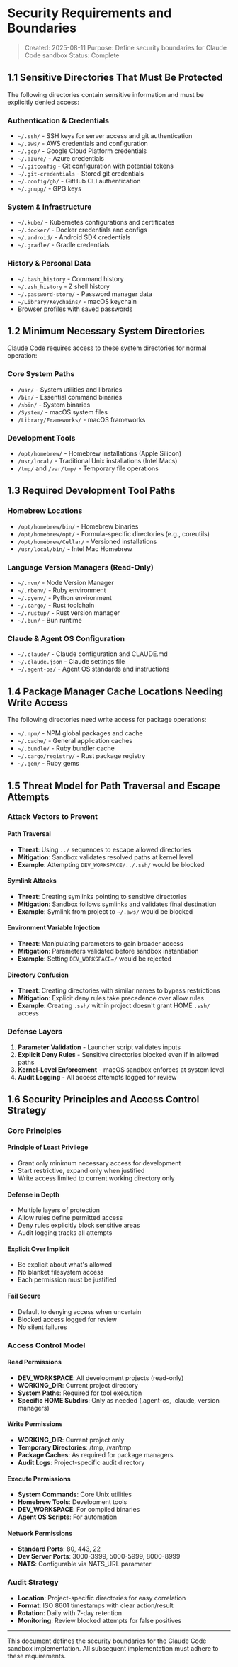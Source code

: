 # Security Requirements and Boundaries

> Created: 2025-08-11
> Purpose: Define security boundaries for Claude Code sandbox
> Status: Complete

## 1.1 Sensitive Directories That Must Be Protected

The following directories contain sensitive information and must be explicitly denied access:

### Authentication & Credentials
- `~/.ssh/` - SSH keys for server access and git authentication
- `~/.aws/` - AWS credentials and configuration
- `~/.gcp/` - Google Cloud Platform credentials
- `~/.azure/` - Azure credentials
- `~/.gitconfig` - Git configuration with potential tokens
- `~/.git-credentials` - Stored git credentials
- `~/.config/gh/` - GitHub CLI authentication
- `~/.gnupg/` - GPG keys

### System & Infrastructure
- `~/.kube/` - Kubernetes configurations and certificates
- `~/.docker/` - Docker credentials and configs
- `~/.android/` - Android SDK credentials
- `~/.gradle/` - Gradle credentials

### History & Personal Data
- `~/.bash_history` - Command history
- `~/.zsh_history` - Z shell history
- `~/.password-store/` - Password manager data
- `~/Library/Keychains/` - macOS keychain
- Browser profiles with saved passwords

## 1.2 Minimum Necessary System Directories

Claude Code requires access to these system directories for normal operation:

### Core System Paths
- `/usr/` - System utilities and libraries
- `/bin/` - Essential command binaries
- `/sbin/` - System binaries
- `/System/` - macOS system files
- `/Library/Frameworks/` - macOS frameworks

### Development Tools
- `/opt/homebrew/` - Homebrew installations (Apple Silicon)
- `/usr/local/` - Traditional Unix installations (Intel Macs)
- `/tmp/` and `/var/tmp/` - Temporary file operations

## 1.3 Required Development Tool Paths

### Homebrew Locations
- `/opt/homebrew/bin/` - Homebrew binaries
- `/opt/homebrew/opt/` - Formula-specific directories (e.g., coreutils)
- `/opt/homebrew/Cellar/` - Versioned installations
- `/usr/local/bin/` - Intel Mac Homebrew

### Language Version Managers (Read-Only)
- `~/.nvm/` - Node Version Manager
- `~/.rbenv/` - Ruby environment
- `~/.pyenv/` - Python environment
- `~/.cargo/` - Rust toolchain
- `~/.rustup/` - Rust version manager
- `~/.bun/` - Bun runtime

### Claude & Agent OS Configuration
- `~/.claude/` - Claude configuration and CLAUDE.md
- `~/.claude.json` - Claude settings file
- `~/.agent-os/` - Agent OS standards and instructions

## 1.4 Package Manager Cache Locations Needing Write Access

The following directories need write access for package operations:

- `~/.npm/` - NPM global packages and cache
- `~/.cache/` - General application caches
- `~/.bundle/` - Ruby bundler cache
- `~/.cargo/registry/` - Rust package registry
- `~/.gem/` - Ruby gems

## 1.5 Threat Model for Path Traversal and Escape Attempts

### Attack Vectors to Prevent

#### Path Traversal
- **Threat**: Using `../` sequences to escape allowed directories
- **Mitigation**: Sandbox validates resolved paths at kernel level
- **Example**: Attempting `DEV_WORKSPACE/../.ssh/` would be blocked

#### Symlink Attacks
- **Threat**: Creating symlinks pointing to sensitive directories
- **Mitigation**: Sandbox follows symlinks and validates final destination
- **Example**: Symlink from project to `~/.aws/` would be blocked

#### Environment Variable Injection
- **Threat**: Manipulating parameters to gain broader access
- **Mitigation**: Parameters validated before sandbox instantiation
- **Example**: Setting `DEV_WORKSPACE=/` would be rejected

#### Directory Confusion
- **Threat**: Creating directories with similar names to bypass restrictions
- **Mitigation**: Explicit deny rules take precedence over allow rules
- **Example**: Creating `.ssh/` within project doesn't grant HOME `.ssh/` access

### Defense Layers

1. **Parameter Validation** - Launcher script validates inputs
2. **Explicit Deny Rules** - Sensitive directories blocked even if in allowed paths
3. **Kernel-Level Enforcement** - macOS sandbox enforces at system level
4. **Audit Logging** - All access attempts logged for review

## 1.6 Security Principles and Access Control Strategy

### Core Principles

#### Principle of Least Privilege
- Grant only minimum necessary access for development
- Start restrictive, expand only when justified
- Write access limited to current working directory only

#### Defense in Depth
- Multiple layers of protection
- Allow rules define permitted access
- Deny rules explicitly block sensitive areas
- Audit logging tracks all attempts

#### Explicit Over Implicit
- Be explicit about what's allowed
- No blanket filesystem access
- Each permission must be justified

#### Fail Secure
- Default to denying access when uncertain
- Blocked access logged for review
- No silent failures

### Access Control Model

#### Read Permissions
- **DEV_WORKSPACE**: All development projects (read-only)
- **WORKING_DIR**: Current project directory
- **System Paths**: Required for tool execution
- **Specific HOME Subdirs**: Only as needed (.agent-os, .claude, version managers)

#### Write Permissions
- **WORKING_DIR**: Current project only
- **Temporary Directories**: /tmp, /var/tmp
- **Package Caches**: As required for package managers
- **Audit Logs**: Project-specific audit directory

#### Execute Permissions
- **System Commands**: Core Unix utilities
- **Homebrew Tools**: Development tools
- **DEV_WORKSPACE**: For compiled binaries
- **Agent OS Scripts**: For automation

#### Network Permissions
- **Standard Ports**: 80, 443, 22
- **Dev Server Ports**: 3000-3999, 5000-5999, 8000-8999
- **NATS**: Configurable via NATS_URL parameter

### Audit Strategy

- **Location**: Project-specific directories for easy correlation
- **Format**: ISO 8601 timestamps with clear action/result
- **Rotation**: Daily with 7-day retention
- **Monitoring**: Review blocked attempts for false positives

---

This document defines the security boundaries for the Claude Code sandbox implementation. All subsequent implementation must adhere to these requirements.
